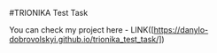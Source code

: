 #TRIONIKA Test Task

You can check my project here - LINK([https://danylo-dobrovolskyi.github.io/trionika_test_task/])
